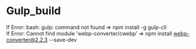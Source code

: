 # Gulp_build
If Error: bash: gulp: command not found => npm install -g gulp-cli<br/>
If Error: Cannot find module 'webp-converter/cwebp' => npm install webp-converter@2.2.3 --save-dev
